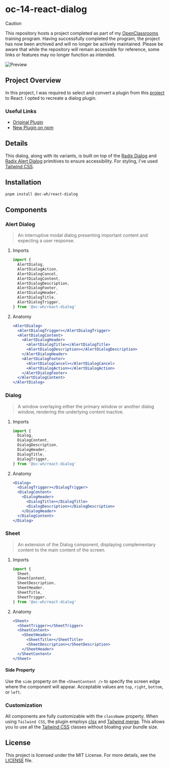 # oc-14-react-dialog

> [!CAUTION]
> This repository hosts a project completed as part of my [OpenClassrooms](https://openclassrooms.com) training program. Having successfully completed the program, the project has now been archived and will no longer be actively maintained. Please be aware that while the repository will remain accessible for reference, some links or features may no longer function as intended.

![Preview](./.github/assets/preview.gif)

## Project Overview

In this project, I was required to select and convert a plugin from this [project](https://github.com/OpenClassrooms-Student-Center/P12_Front-end) to React. I opted to recreate a dialog plugin.

### Useful Links

- [Original Plugin](https://github.com/kylefox/jquery-modal)
- [New Plugin on npm](https://www.npmjs.com/package/@oc-wh/react-dialog)

## Details

This dialog, along with its variants, is built on top of the [Radix Dialog](https://www.radix-ui.com/primitives/docs/components/dialog#dialog) and [Radix Alert Dialog](https://www.radix-ui.com/primitives/docs/components/alert-dialog#alert-dialog) primitives to ensure accessibility. For styling, I've used [Tailwind CSS](https://tailwindcss.com/).

## Installation

```bash
pnpm install @oc-wh/react-dialog
```

## Components

### Alert Dialog

> An interruptive modal dialog presenting important content and expecting a user response.

1. Imports

   ```jsx
   import {
     AlertDialog,
     AlertDialogAction,
     AlertDialogCancel,
     AlertDialogContent,
     AlertDialogDescription,
     AlertDialogFooter,
     AlertDialogHeader,
     AlertDialogTitle,
     AlertDialogTrigger,
   } from '@oc-wh/react-dialog'
   ```

2. Anatomy

   ```jsx
   <AlertDialog>
     <AlertDialogTrigger></AlertDialogTrigger>
     <AlertDialogContent>
       <AlertDialogHeader>
         <AlertDialogTitle></AlertDialogTitle>
         <AlertDialogDescription></AlertDialogDescription>
       </AlertDialogHeader>
       <AlertDialogFooter>
         <AlertDialogCancel></AlertDialogCancel>
         <AlertDialogAction></AlertDialogAction>
       </AlertDialogFooter>
     </AlertDialogContent>
   </AlertDialog>
   ```

### Dialog

> A window overlaying either the primary window or another dialog window, rendering the underlying content inactive.

1. Imports

   ```jsx
   import {
     Dialog,
     DialogContent,
     DialogDescription,
     DialogHeader,
     DialogTitle,
     DialogTrigger,
   } from '@oc-wh/react-dialog'
   ```

2. Anatomy

   ```jsx
   <Dialog>
     <DialogTrigger></DialogTrigger>
     <DialogContent>
       <DialogHeader>
         <DialogTitle></DialogTitle>
         <DialogDescription></DialogDescription>
       </DialogHeader>
     </DialogContent>
   </Dialog>
   ```

### Sheet

> An extension of the Dialog component, displaying complementary content to the main content of the screen.

1. Imports

   ```jsx
   import {
     Sheet,
     SheetContent,
     SheetDescription,
     SheetHeader,
     SheetTitle,
     SheetTrigger,
   } from '@oc-wh/react-dialog'
   ```

2. Anatomy

   ```jsx
   <Sheet>
     <SheetTrigger></SheetTrigger>
     <SheetContent>
       <SheetHeader>
         <SheetTitle></SheetTitle>
         <SheetDescription></SheetDescription>
       </SheetHeader>
     </SheetContent>
   </Sheet>
   ```

#### Side Property

Use the `side` property on the `<SheetContent />` to specify the screen edge where the component will appear. Acceptable values are `top`, `right`, `bottom`, or `left`.

### Customization

All components are fully customizable with the `className` property. When using `Tailwind CSS`, the plugin employs [clsx](https://github.com/lukeed/clsx) and [Tailwind merge](https://github.com/dcastil/tailwind-merge). This allows you to use all the [Tailwind CSS](https://tailwindcss.com/) classes without bloating your bundle size.

## License

This project is licensed under the MIT License. For more details, see the [LICENSE](./LICENSE.txt) file.
